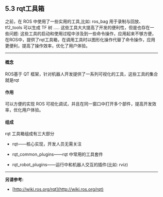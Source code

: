 ## 5.3 rqt工具箱

之前，在 ROS 中使用了一些实用的工具,比如: ros\_bag 用于录制与回放、tf2\_tools 可以生成 TF 树 ..... 这些工具大大提高了开发的便利性，但是也存在一些问题: 这些工具的启动和使用过程中涉及到一些命令操作，应用起来不够方便，在ROS中，提供了rqt工具箱，在调用工具时以图形化操作代替了命令操作，应用更便利，提高了操作效率，优化了用户体验。

---

#### **概念**

ROS基于 QT 框架，针对机器人开发提供了一系列可视化的工具，这些工具的集合就是rqt

#### **作用**

可以方便的实现 ROS 可视化调试，并且在同一窗口中打开多个部件，提高开发效率，优化用户体验。

#### **组成**

rqt 工具箱组成有三大部分

* rqt——核心实现，开发人员无需关注

* rqt\_common\_plugins——rqt 中常用的工具套件

* rqt\_robot\_plugins——运行中和机器人交互的插件\(比如: rviz\)

---

**另请参考:**

* [http://wiki.ros.org/rqt](http://wiki.ros.org/rqt)



